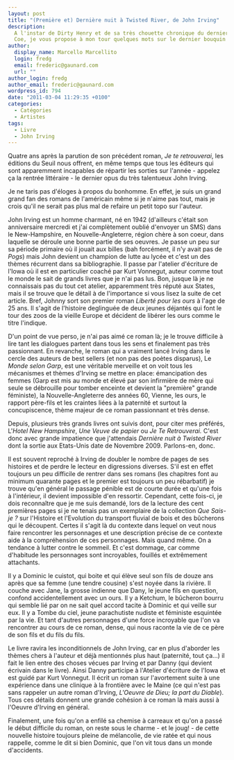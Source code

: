 ```yaml
---
layout: post
title: "(Première et) Dernière nuit à Twisted River, de John Irving"
description:
  A l'instar de Dirty Henry et de sa très chouette chronique du dernier roman de
  Coe, je vous propose à mon tour quelques mots sur le dernier bouquin d'Irving.
author:
  display_name: Marcello Marcellito
  login: fredg
  email: frederic@gaunard.com
  url: ""
author_login: fredg
author_email: frederic@gaunard.com
wordpress_id: 794
date: "2011-03-04 11:29:35 +0100"
categories:
  - Catégories
  - Artistes
tags:
  - Livre
  - John Irving
---
```


Quatre ans après la parution de son précédent roman, _Je te retrouverai_, les
éditions du Seuil nous offrent, en même temps que tous les éditeurs qui sont
apparemment incapables de répartir les sorties sur l'année - appelez ça la
rentrée littéraire - le dernier opus du très talentueux John Irving.

Je ne taris pas d'éloges à propos du bonhomme. En effet, je suis un grand grand
fan des romans de l'américain même si je n'aime pas tout, mais je crois qu'il ne
serait pas plus mal de refaire un petit topo sur l'auteur.

John Irving est un homme charmant, né en 1942 (d'ailleurs c'était son
anniversaire mercredi et j'ai complètement oublié d'envoyer un SMS) dans le
New-Hampshire, en Nouvelle-Angleterre, région chère à son coeur, dans laquelle
se déroule une bonne partie de ses oeuvres. Je passe un peu sur sa période
primaire où il jouait aux billes (bah forcément, il n'y avait pas de _Pogs_)
mais John devient un champion de lutte au lycée et c'est un des thèmes récurrent
dans sa bibliographie. Il passe par l'atelier d'écriture de l'Iowa où il est en
particulier coaché par Kurt Vonnegut, auteur comme tout le monde le sait de
grands livres que je n'ai pas lus. Bon, jusque là je ne connaissais pas du tout
cet atelier, apparemment très réputé aux States, mais il se trouve que le détail
à de l'importance si vous lisez la suite de cet article. Bref, Johnny sort son
premier roman _Liberté pour les ours_ à l'age de 25 ans. Il s'agit de l'histoire
deglinguée de deux jeunes déjantés qui font le tour des zoos de la vieille
Europe et décident de libérer les ours comme le titre l'indique.

D'un point de vue perso, je n'ai pas aimé ce roman là; je le trouve difficile à
lire tant les dialogues partent dans tous les sens et finalement pas très
passionnant. En revanche, le roman qui a vraiment lancé Irving dans le cercle
des auteurs de best sellers (et non pas des poètes disparus), Le _Monde selon
Garp_, est une véritable merveille et on voit tous les mécanismes et thèmes
d'Irving se mettre en place: émancipation des femmes (Garp est mis au monde et
élevé par son infirmière de mère qui seule se débrouille pour tomber enceinte et
devient la "première" grande féministe), la Nouvelle-Angleterre des années 60,
Vienne, les ours, le rapport père-fils et les craintes liées à la paternité et
surtout la concupiscence, thème majeur de ce roman passionnant et très dense.

Depuis, plusieurs très grands livres ont suivis dont, pour citer mes préférés,
L'_Hotel New Hampshire_, _Une Veuve de papier_ ou _Je Te Retrouverai._ C'est
donc avec grande impatience que j'attendais _Dernière nuit à Twisted River_ dont
la sortie aux Etats-Unis date de Novembre 2009. Parlons-en, donc.

Il est souvent reproché à Irving de doubler le nombre de pages de ses histoires
et de perdre le lecteur en digressions diverses. S'il est en effet toujours un
peu difficile de rentrer dans ses romans (les chapitres font au minimum quarante
pages et le premier est toujours un peu rébarbatif) je trouve qu'en général le
passage pénible est de courte durée et qu'une fois à l'intérieur, il devient
impossible d'en ressortir. Cependant, cette fois-ci, je dois reconnaître que je
me suis demandé, lors de la lecture des cent premières pages si je ne tenais pas
un exemplaire de la collection _Que Sais-je ?_ sur l'Histoire et l'Evolution du
transport fluvial de bois et des bûcherons qui le découpent. Certes il s'agit là
du contexte dans lequel on veut nous faire rencontrer les personnages et une
description précise de ce contexte aide à la compréhension de ces personnages.
Mais quand même. On a tendance à lutter contre le sommeil. Et c'est dommage, car
comme d'habitude les personnages sont incroyables, fouillés et extrêmement
attachants.

Il y a Dominic le cuistot, qui boite et qui élève seul son fils de douze ans
après que sa femme (une tendre cousine) s'est noyée dans la rivière. Il couche
avec Jane, la grosse indienne que Dany, le jeune fils en question, confond
accidentellement avec un ours. Il y a Ketchum, le bûcheron bourru qui semble lié
par on ne sait quel accord tacite à Dominic et qui veille sur eux. Il y a Tombe
du ciel, jeune parachutiste nudiste et féministe esquintée par la vie. Et tant
d'autres personnages d'une force incroyable que l'on va rencontrer au cours de
ce roman, dense, qui nous raconte la vie de ce père de son fils et du fils du
fils.

Le livre ravira les inconditionnels de John Irving, car en plus d'aborder les
thèmes chers à l'auteur et déjà mentionnés plus haut (paternité, tout ça…) il
fait le lien entre des choses vécues par Irving et par Danny (qui devient
écrivain dans le livre). Ainsi Danny participe à l'Atelier d'écriture de l'Iowa
et est guidé par Kurt Vonnegut. Il écrit un roman sur l'avortement suite à une
expérience dans une clinique à la frontière avec le Maine (ce qui n'est pas sans
rappeler un autre roman d'Irving, _L'Oeuvre de Dieu; la part du Diable_). Tous
ces détails donnent une grande cohésion à ce roman là mais aussi à l'Oeuvre
d'Irving en général.

Finalement, une fois qu'on a enfilé sa chemise à carreaux et qu'on a passé le
début difficile du roman, on reste sous le charme - et le joug! - de cette
nouvelle histoire toujours pleine de mélancolie, de vie ratée et qui nous
rappelle, comme le dit si bien Dominic, que l'on vit tous dans un monde
d'accidents.
